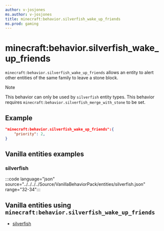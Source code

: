 ```yaml
---
author: v-josjones
ms.author: v-josjones
title: minecraft:behavior.silverfish_wake_up_friends
ms.prod: gaming
---
```


# minecraft:behavior.silverfish_wake_up_friends

`minecraft:behavior.silverfish_wake_up_friends` allows an entity to alert other entities of the same family to leave a stone block.

> [!NOTE]
> This behavior can only be used by `silverfish` entity types.
> This behavior requires `minecraft:behavior.silverfish_merge_with_stone` to be set. 

## Example

```json
"minecraft:behavior.silverfish_wake_up_friends":{
    "priority": 2,
}
```

## Vanilla entities examples

### silverfish

:::code language="json" source="../../../../Source/VanillaBehaviorPack/entities/silverfish.json" range="32-34":::

## Vanilla entities using `minecraft:behavior.silverfish_wake_up_friends`

- [silverfish](../../../../Source/VanillaBehaviorPack_Snippets/entities/silverfish.md)
